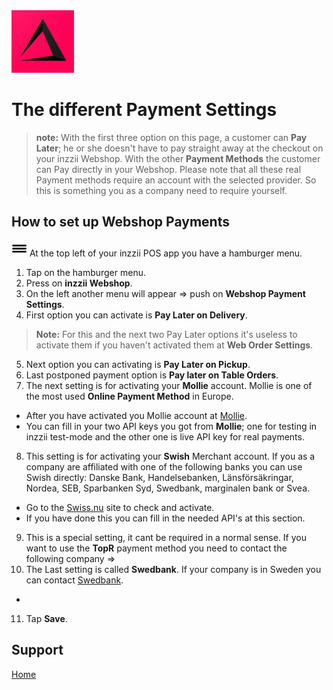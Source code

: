 <img src="../Assets/Pictures/play_store_512.png" alt="inzzii logo" width="100"/>

# The different Payment Settings
> **note:** With the first three option on this page, a customer can **Pay Later**; he or she doesn't have to pay straight away at the checkout on your inzzii Webshop. With the other **Payment Methods** the customer can Pay directly in your Webshop. Please note that all these real Payment methods require an account with the selected provider. So this is something you as a company need to require yourself.

## How to set up Webshop Payments 

<img src="../Assets/Pictures/Hmenu.png" alt="hamburgermenu" width="25" height="25"/> At the top left of your inzzii POS app you have a hamburger menu.
1. Tap on the hamburger menu.
2. Press on **inzzii Webshop**.
3. On the left another menu will appear => push on **Webshop Payment Settings**. 
4. First option you can activate is **Pay Later on Delivery**. 
> **Note:**  For this and the next two Pay Later options it's useless to activate them if you haven't activated them at **Web Order Settings**.
5. Next option you can activating is **Pay Later on Pickup**.
6. Last postponed payment option is **Pay later on Table Orders**.
7. The next setting is for activating your **Mollie** account. Mollie is one of the most used **Online Payment Method** in Europe. 
* After you have activated you Mollie account at [Mollie](https://www.mollie.com/en).
* You can fill in your two API keys you got from **Mollie**; one for testing in inzzii test-mode and the other one is live API key for real payments.

8. This setting is for activating your **Swish** Merchant account. If you as a company are affiliated with one of the following banks you can use Swish directly: Danske Bank, Handelsebanken, Länsförsäkringar, Nordea, SEB, Sparbanken Syd, Swedbank, marginalen bank or Svea.
* Go to the [Swiss.nu](https://www.swish.nu/company) site to check and activate. 
* If you have done this you can fill in the needed API's at this section.
9. This is a special setting, it cant be required in a normal sense. If you want to use the **TopR** payment method you need to contact the following company =>
10. The Last setting is called **Swedbank**. If your company is in Sweden you can contact [Swedbank](https://www.swedbankpay.se/vara-losningar/ta-betalt-online).
* 
11. Tap **Save**.


## Support
[Home](../index.md)
